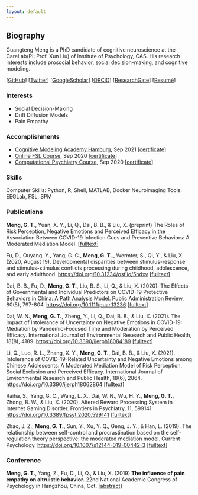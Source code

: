 ```yaml
---
layout: default
---
```


## Biography
Guangteng Meng is a PhD candidate of cognitive neuroscience at the CareLab(PI: Prof. Xun Liu) of Institute of Psychology, CAS. His research interests include prosocial behavior, social decision-making, and cognitive modeling.

[[GitHub](https://github.com/GuangtengMeng)]
[[Twitter](https://twitter.com/GuangtengMeng)]
[[GoogleScholar](https://scholar.google.com/citations?user=-YrlYhgAAAAJ&hl=en&oi)]
[[ORCiD](https://orcid.org/0000-0002-4660-1034)]
[[ResearchGate](https://www.researchgate.net/profile/Guang-Teng-Meng)]
[[Resumé](/assets/cv/GuangtengMeng_CV_v1.1.pdf)]

### Interests
- Social Decision-Making
- Drift Diffusion Models
- Pain Empathy

### Accomplishments
- [Cognitive Modeling Academy Hamburg](https://cmah.eu/), Sep 2021 [[certificate](/assets/certificate/CMAH_Certificate_GM.pdf)]
- [Online FSL Course](https://open.win.ox.ac.uk/pages/fslcourse/website/), Sep 2020 [[certificate](/assets/certificate/FSL_Certificate_GM.pdf)]
- [Computational Psychiatry Course](https://www.translationalneuromodeling.org/cpcourse/), Sep 2020 [[certificate](/assets/certificate/CPC_Certificate_GM.pdf)]

### Skills
Computer Skills: Python, R, Shell, MATLAB, Docker
Neuroimaging Tools: EEGLab, FSL, SPM

### Publications
**Meng, G. T.**, Yuan, X. Y., Li, Q., Dai, B. B., & Liu, X. (preprint) The Roles of Risk Perception, Negative Emotions and Perceived Efficacy in the Association Between COVID-19 Infection Cues and Preventive Behaviors: A Moderated Mediation Model. [[fulltext](/assets/paper/preprint-32930-submitted.pdf)]

Fu, D., Ouyang, Y., Yang, G. C., **Meng, G. T.**., Wermter, S., Qi, Y., & Liu, X. (2020, August 19). Developmental disparities between stimulus-response and stimulus-stimulus conflicts processing during childhood, adolescence, and early adulthood. https://doi.org/10.31234/osf.io/5hdxv [[fulltext](/assets/paper/10.31234osf.io5hdxv.pdf)]

Dai, B. B., Fu, D., **Meng, G. T.**, Liu, B. S., Li, Q., & Liu, X. (2020). The Effects of Governmental and Individual Predictors on COVID-19 Protective Behaviors in China: A Path Analysis Model. Public Administration Review, 80(5), 797-804. https://doi.org/10.1111/puar.13236 [[fulltext](/assets/paper/10.1111puar.13236.pdf)]

Dai, W. N., **Meng, G. T.**, Zheng, Y., Li, Q., Dai, B. B., & Liu, X. (2021). The Impact of Intolerance of Uncertainty on Negative Emotions in COVID-19: Mediation by Pandemic-Focused Time and Moderation by Perceived Efficacy. International Journal of Environmental Research and Public Health, 18(8), 4189. https://doi.org/10.3390/ijerph18084189 [[fulltext](/assets/paper/10.3390ijerph18084189.pdf)]

Li, Q., Luo, R. L., Zhang, X. Y., **Meng, G. T.**, Dai, B. B., & Liu, X. (2021). Intolerance of COVID-19-Related Uncertainty and Negative Emotions among Chinese Adolescents: A Moderated Mediation Model of Risk Perception, Social Exclusion and Perceived Efficacy. International Journal of Environmental Research and Public Health, 18(6), 2864. https://doi.org/10.3390/ijerph18062864 [[fulltext](/assets/paper/10.3390ijerph18062864.pdf)]

Raiha, S., Yang, G. C., Wang, L. X., Dai, W. N., Wu, H. Y., **Meng, G. T.**, Zhong, B. W., & Liu, X. (2020). Altered Reward Processing System in Internet Gaming Disorder. Frontiers in Psychiatry, 11, 599141. https://doi.org/10.3389/fpsyt.2020.599141 [[fulltext](/assets/paper/10.3389fpsyt.2020.599141.pdf)]

Zhao, J. Z., **Meng, G. T.**, Sun, Y., Xu, Y. Q., Geng, J. Y., & Han, L. (2019). The relationship between self-control and procrastination based on the self-regulation theory perspective: the moderated mediation model. Current Psychology. https://doi.org/10.1007/s12144-019-00442-3 [[fulltext](/assets/paper/10.1007s12144-019-00442-3.pdf)]

### Conference

**Meng, G. T.**, Yang, Z., Fu, D., Li, Q., & Liu, X. (2019) **The influence of pain empathy on altruistic behavior.** 22nd National Academic Congress of Psychology in Hangzhou, China, Oct. [[abstract](/assets/abstract/InternationaNACP_2019_PE.pdf)]

<!-- ## Publications

M.P. Milham, **H. Jin** , X. Li, Giavasis, S., et al. **Assessing and Overcoming Pipeline-Related Variation in Functional Connectomics.** (in prep)

M.P. Milham, **H. Jin** , S. Giavasis, X. Li, A. Solon, L. Ai, A.R. Franco, J.S. Ramirez, X. Wang, A. Gozzi, M. Pagani, A. Fox, A. Messinger, D.A. Fair, S. Keilholz, B. Russ, T. Xu, R.C. Craddock, et al. **A Unified, End-to-End Pipeline Solution for Human and Nonhuman Functional Connectomics.** (in prep)
 -->


